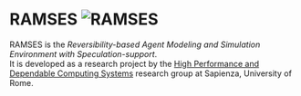 # RAMSES ![RAMSES](http://image.spreadshirtmedia.net/image-server/v1/designs/11607520,width=100,height=100/pharaon.png)

RAMSES is the *Reversibility-based Agent Modeling and Simulation Environment with Speculation-support*.  
It is developed as a research project by the [High Performance and Dependable Computing Systems](http://www.dis.uniroma1.it/~hpdcs)
research group at Sapienza, University of Rome.
